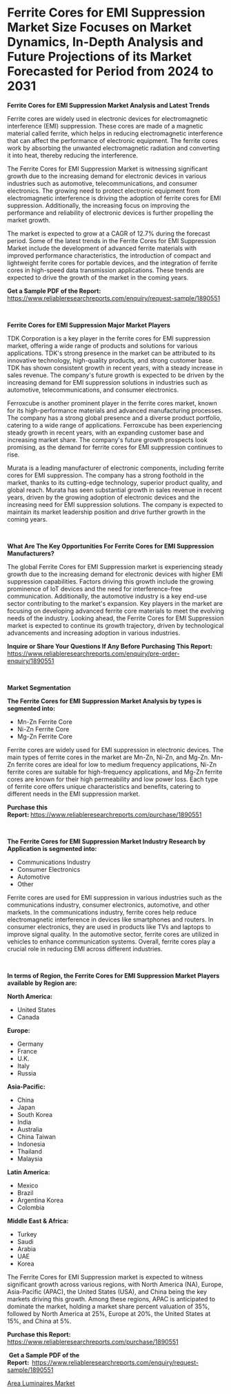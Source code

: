 <p><h1>Ferrite Cores for EMI Suppression Market Size Focuses on Market Dynamics, In-Depth Analysis and Future Projections of its Market Forecasted for Period from 2024 to 2031</h1></p><p><strong>Ferrite Cores for EMI Suppression Market Analysis and Latest Trends</strong></p>
<p><p>Ferrite cores are widely used in electronic devices for electromagnetic interference (EMI) suppression. These cores are made of a magnetic material called ferrite, which helps in reducing electromagnetic interference that can affect the performance of electronic equipment. The ferrite cores work by absorbing the unwanted electromagnetic radiation and converting it into heat, thereby reducing the interference.</p><p>The Ferrite Cores for EMI Suppression Market is witnessing significant growth due to the increasing demand for electronic devices in various industries such as automotive, telecommunications, and consumer electronics. The growing need to protect electronic equipment from electromagnetic interference is driving the adoption of ferrite cores for EMI suppression. Additionally, the increasing focus on improving the performance and reliability of electronic devices is further propelling the market growth.</p><p>The market is expected to grow at a CAGR of 12.7% during the forecast period. Some of the latest trends in the Ferrite Cores for EMI Suppression Market include the development of advanced ferrite materials with improved performance characteristics, the introduction of compact and lightweight ferrite cores for portable devices, and the integration of ferrite cores in high-speed data transmission applications. These trends are expected to drive the growth of the market in the coming years.</p></p>
<p><strong>Get a Sample PDF of the Report:&nbsp;</strong> <a href="https://www.reliableresearchreports.com/enquiry/request-sample/1890551">https://www.reliableresearchreports.com/enquiry/request-sample/1890551</a></p>
<p>&nbsp;</p>
<p><strong>Ferrite Cores for EMI Suppression Major Market Players</strong></p>
<p><p>TDK Corporation is a key player in the ferrite cores for EMI suppression market, offering a wide range of products and solutions for various applications. TDK's strong presence in the market can be attributed to its innovative technology, high-quality products, and strong customer base. TDK has shown consistent growth in recent years, with a steady increase in sales revenue. The company's future growth is expected to be driven by the increasing demand for EMI suppression solutions in industries such as automotive, telecommunications, and consumer electronics.</p><p>Ferroxcube is another prominent player in the ferrite cores market, known for its high-performance materials and advanced manufacturing processes. The company has a strong global presence and a diverse product portfolio, catering to a wide range of applications. Ferroxcube has been experiencing steady growth in recent years, with an expanding customer base and increasing market share. The company's future growth prospects look promising, as the demand for ferrite cores for EMI suppression continues to rise.</p><p>Murata is a leading manufacturer of electronic components, including ferrite cores for EMI suppression. The company has a strong foothold in the market, thanks to its cutting-edge technology, superior product quality, and global reach. Murata has seen substantial growth in sales revenue in recent years, driven by the growing adoption of electronic devices and the increasing need for EMI suppression solutions. The company is expected to maintain its market leadership position and drive further growth in the coming years.</p></p>
<p>&nbsp;</p>
<p><strong>What Are The Key Opportunities For Ferrite Cores for EMI Suppression Manufacturers?</strong></p>
<p><p>The global Ferrite Cores for EMI Suppression market is experiencing steady growth due to the increasing demand for electronic devices with higher EMI suppression capabilities. Factors driving this growth include the growing prominence of IoT devices and the need for interference-free communication. Additionally, the automotive industry is a key end-use sector contributing to the market's expansion. Key players in the market are focusing on developing advanced ferrite core materials to meet the evolving needs of the industry. Looking ahead, the Ferrite Cores for EMI Suppression market is expected to continue its growth trajectory, driven by technological advancements and increasing adoption in various industries.</p></p>
<p><strong>Inquire or Share Your Questions If Any Before Purchasing This Report:</strong> <a href="https://www.reliableresearchreports.com/enquiry/pre-order-enquiry/1890551">https://www.reliableresearchreports.com/enquiry/pre-order-enquiry/1890551</a></p>
<p>&nbsp;</p>
<p><strong>Market Segmentation</strong></p>
<p><strong>The Ferrite Cores for EMI Suppression Market Analysis by types is segmented into:</strong></p>
<p><ul><li>Mn-Zn Ferrite Core</li><li>Ni-Zn Ferrite Core</li><li>Mg-Zn Ferrite Core</li></ul></p>
<p><p>Ferrite cores are widely used for EMI suppression in electronic devices. The main types of ferrite cores in the market are Mn-Zn, Ni-Zn, and Mg-Zn. Mn-Zn ferrite cores are ideal for low to medium frequency applications, Ni-Zn ferrite cores are suitable for high-frequency applications, and Mg-Zn ferrite cores are known for their high permeability and low power loss. Each type of ferrite core offers unique characteristics and benefits, catering to different needs in the EMI suppression market.</p></p>
<p><strong>Purchase this Report:&nbsp;</strong><a href="https://www.reliableresearchreports.com/purchase/1890551">https://www.reliableresearchreports.com/purchase/1890551</a></p>
<p>&nbsp;</p>
<p><strong>The Ferrite Cores for EMI Suppression Market Industry Research by Application is segmented into:</strong></p>
<p><ul><li>Communications Industry</li><li>Consumer Electronics</li><li>Automotive</li><li>Other</li></ul></p>
<p><p>Ferrite cores are used for EMI suppression in various industries such as the communications industry, consumer electronics, automotive, and other markets. In the communications industry, ferrite cores help reduce electromagnetic interference in devices like smartphones and routers. In consumer electronics, they are used in products like TVs and laptops to improve signal quality. In the automotive sector, ferrite cores are utilized in vehicles to enhance communication systems. Overall, ferrite cores play a crucial role in reducing EMI across different industries.</p></p>
<p>&nbsp;</p>
<p><strong>In terms of Region, the Ferrite Cores for EMI Suppression Market Players available by Region are:</strong></p>
<p>
    <p> <strong> North America: </strong>
        <ul>
            <li>United States</li>
            <li>Canada</li>
        </ul>
        </p> 
    <p> <strong> Europe: </strong>
        <ul>
            <li>Germany</li>
            <li>France</li>
            <li>U.K.</li>
            <li>Italy</li>
            <li>Russia</li>
        </ul>
        </p> 
    <p> <strong> Asia-Pacific: </strong>
        <ul>
            <li>China</li>
            <li>Japan</li>
            <li>South Korea</li>
            <li>India</li>
            <li>Australia</li>
            <li>China Taiwan</li>
            <li>Indonesia</li>
            <li>Thailand</li>
            <li>Malaysia</li>
        </ul>
        </p> 
    <p> <strong> Latin America: </strong>
        <ul>
            <li>Mexico</li>
            <li>Brazil</li>
            <li>Argentina Korea</li>
            <li>Colombia</li>
        </ul>
        </p> 
    <p> <strong> Middle East & Africa: </strong>
        <ul>
            <li>Turkey</li>
            <li>Saudi</li>
            <li>Arabia</li>
            <li>UAE</li>
            <li>Korea</li>
        </ul>
    </p>
    </p>
<p><p>The Ferrite Cores for EMI Suppression market is expected to witness significant growth across various regions, with North America (NA), Europe, Asia-Pacific (APAC), the United States (USA), and China being the key markets driving this growth. Among these regions, APAC is anticipated to dominate the market, holding a market share percent valuation of 35%, followed by North America at 25%, Europe at 20%, the United States at 15%, and China at 5%.</p></p>
<p><strong>Purchase this Report: </strong><a href="https://www.reliableresearchreports.com/purchase/1890551">https://www.reliableresearchreports.com/purchase/1890551</a></p>
<p>&nbsp;<strong>Get a Sample PDF of the Report:&nbsp;&nbsp;</strong><a href="https://www.reliableresearchreports.com/enquiry/request-sample/1890551">https://www.reliableresearchreports.com/enquiry/request-sample/1890551</a></p>
<p><strong></strong></p>
<p><p><a href="https://nifty-kite-d51.notion.site/Area-Luminaires-Market-Analysis-and-Market-Size-Global-Industry-Overview-Market-Segmentation-and-F-3ec988e4fa3e4774aa91b9ea2f90a68a">Area Luminaires Market</a></p></p>